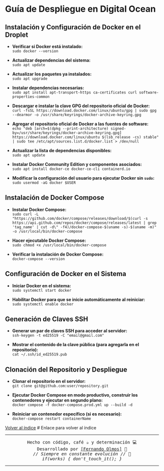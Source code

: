 # Guía de Despliegue en Digital Ocean

## Instalación y Configuración de Docker en el Droplet

- **Verificar si Docker está instalado:**  
  `sudo docker --version`

- **Actualizar dependencias del sistema:**  
  `sudo apt update`

- **Actualizar los paquetes ya instalados:**  
  `sudo apt upgrade`

- **Instalar dependencias necesarias:**  
  `sudo apt install apt-transport-https ca-certificates curl software-properties-common`

- **Descargar e instalar la clave GPG del repositorio oficial de Docker:**  
  `curl -fsSL https://download.docker.com/linux/ubuntu/gpg | sudo gpg --dearmor -o /usr/share/keyrings/docker-archive-keyring.gpg`

- **Agregar el repositorio oficial de Docker a las fuentes de software:**  
  `echo "deb [arch=$(dpkg --print-architecture) signed-by=/usr/share/keyrings/docker-archive-keyring.gpg] https://download.docker.com/linux/ubuntu $(lsb_release -cs) stable" | sudo tee /etc/apt/sources.list.d/docker.list > /dev/null`

- **Actualizar la lista de dependencias disponibles:**  
  `sudo apt update`

- **Instalar Docker Community Edition y componentes asociados:**  
  `sudo apt install docker-ce docker-ce-cli containerd.io`

- **Modificar la configuración del usuario para ejecutar Docker sin `sudo`:**  
  `sudo usermod -aG docker $USER`

## Instalación de Docker Compose

- **Instalar Docker Compose:**  
  `sudo curl -L "https://github.com/docker/compose/releases/download/$(curl -s https://api.github.com/repos/docker/compose/releases/latest | grep 'tag_name' | cut -d\" -f4)/docker-compose-$(uname -s)-$(uname -m)" -o /usr/local/bin/docker-compose`

- **Hacer ejecutable Docker Compose:**  
  `sudo chmod +x /usr/local/bin/docker-compose`

- **Verificar la instalación de Docker Compose:**  
  `docker-compose --version`

## Configuración de Docker en el Sistema

- **Iniciar Docker en el sistema:**  
  `sudo systemctl start docker`

- **Habilitar Docker para que se inicie automáticamente al reiniciar:**  
  `sudo systemctl enable docker`

## Generación de Claves SSH

- **Generar un par de claves SSH para acceder al servidor:**  
  `ssh-keygen -t ed25519 -C "email@gmail.com"`

- **Mostrar el contenido de la clave pública (para agregarla en el repositorio):**  
  `cat ~/.ssh/id_ed25519.pub`

## Clonación del Repositorio y Despliegue

- **Clonar el repositorio en el servidor:**  
  `git clone git@github.com:user/repository.git`

- **Ejecutar Docker Compose en modo productivo, construir los contenedores y ejecutar en segundo plano:**  
  `docker compose -f docker-compose.prod.yml up --build -d`

- **Reiniciar un contenedor específico (si es necesario):**  
  `docker-compose restart containerName`


[Volver al índice](../README.md)  # Enlace para volver al índice

---

<p align="center">
  <samp>Hecho con código, café ☕ y determinación 💻</samp><br>
  <samp>Desarrollado por <a href="https://github.com/FerFranky">[Fernando Olmos]</a> 🚀</samp><br>
  <samp><i>// Siempre en constante evolución // 🔧</i></samp><br>
  <samp><i>if(works) { don't_touch_it(); }</i></samp>
</p>

---